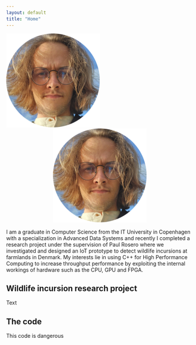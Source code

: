 ```yaml
---
layout: default
title: "Home"
---
```


<img src="jannik.png" width=50% height=50% margin-left:auto margin-right: auto>
<div style="text-align:center"><img src="jannik.png" width=50% height=50% /></div>

I am a graduate in Computer Science from the IT University in Copenhagen with a specialization in Advanced Data Systems and recently I completed a research project under
the supervision of Paul Rosero where we investigated and designed an IoT prototype to detect wildlife incursions at farmlands in Denmark. 
My interests lie in using C++ for High Performance Computing to increase throughput performance by exploiting the internal workings of hardware such as the CPU, GPU and
FPGA.

## Wildlife incursion research project
Text

## The code
This code is dangerous
